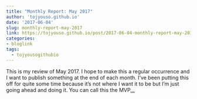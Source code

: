 ```yaml
---
title: "Monthly Report: May 2017"
author: 'tojyouso.github.io'
date: '2017-06-04'
slug: monthly-report-may-2017
link: https://tojyouso.github.io/post/2017-06-04-monthly-report-may-2017/
categories:
- bloglink
tags:
  - tojyousogithubio
---
```


This is my review of May 2017. I hope to make this a regular occurrence and I want to publish something at the end of each month. I’ve been putting this off for quite some time because it’s not where I want it to be but I’m just going ahead and doing it. You can call this the MVP[... <i class="fas fa-external-link-alt"></i>](https://tojyouso.github.io/post/2017-06-04-monthly-report-may-2017/)


